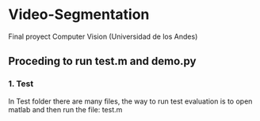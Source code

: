 # Video-Segmentation
Final proyect Computer Vision (Universidad de los Andes)

## Proceding to run test.m and demo.py

### 1. Test

In Test folder there are many files, the way to run test evaluation is to open matlab and then run the file: test.m

